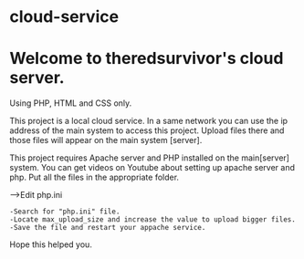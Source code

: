 # cloud-service

# Welcome to theredsurvivor's cloud server.

Using PHP, HTML and CSS only.

This project is a local cloud service. In a same network you can use the ip address of the main system to access this project. Upload files there and those files will appear on the main system [server].

This project requires Apache server and PHP installed on the main[server] system.
You can get videos on Youtube about setting up apache server and php.
Put all the files in the appropriate folder.

-->Edit php.ini

	-Search for "php.ini" file.
	-Locate max_upload_size and increase the value to upload bigger files.
	-Save the file and restart your appache service.
	
Hope this helped you.
